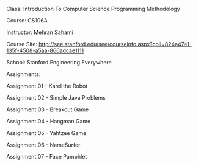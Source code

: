 Class: Introduction To Computer Science Programming Methodology

Course: CS106A

Instructor: Mehran Sahami

Course Site: http://see.stanford.edu/see/courseinfo.aspx?coll=824a47e1-135f-4508-a5aa-866adcae1111

School: Stanford Engineering Everywhere

Assignments:

Assignment 01 - Karel the Robot

Assignment 02 - Simple Java Problems

Assignment 03 - Breakout Game

Assignment 04 - Hangman Game

Assignment 05 - Yahtzee Game

Assignment 06 - NameSurfer

Assignment 07 - Face Pamphlet
